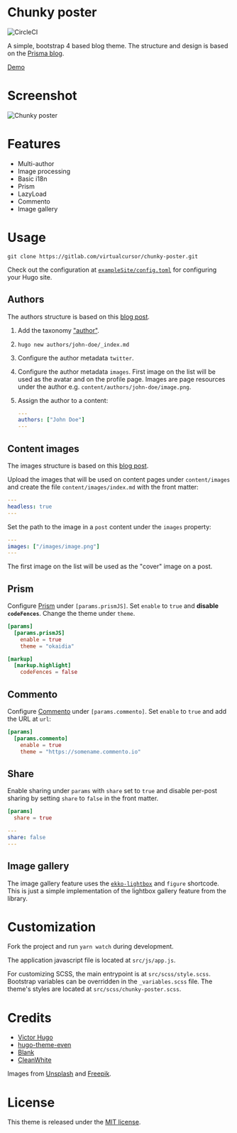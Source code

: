 # Chunky poster

![CircleCI](https://img.shields.io/circleci/build/github/puresyntax71/hugo-theme-chunky-poster)

A simple, bootstrap 4 based blog theme. The structure and design is based on the [Prisma blog](https://www.prisma.io/blog/).

[Demo](https://hugo-theme-chunky-poster.netlify.com)

# Screenshot

![Chunky poster](https://github.com/puresyntax71/hugo-theme-chunky-poster/raw/master/images/screenshot-responsive.png)

# Features

* Multi-author
* Image processing
* Basic i18n
* Prism
* LazyLoad
* Commento
* Image gallery

# Usage

```shell
git clone https://gitlab.com/virtualcursor/chunky-poster.git
```

Check out the configuration at [`exampleSite/config.toml`](exampleSite/config.toml) for configuring your Hugo site.

## Authors

The authors structure is based on this [blog post](https://www.netlify.com/blog/2018/07/24/hugo-tips-how-to-create-author-pages/).

1. Add the taxonomy ["author"](exampleSite/config.toml#L28).
2. `hugo new authors/john-doe/_index.md`
3. Configure the author metadata `twitter`.
4. Configure the author metadata `images`. First image on the list will be used as the avatar and on the profile page. Images are page resources under the author e.g. `content/authors/john-doe/image.png`.
5. Assign the author to a content:

    ```yaml
    ---
    authors: ["John Doe"]
    ---
    ```

## Content images

The images structure is based on this [blog post](https://forestry.io/blog/how-to-use-hugo-s-image-processing-with-forestry/).

Upload the images that will be used on content pages under `content/images` and create the file `content/images/index.md` with the front matter:

```yaml
---
headless: true
---
```

Set the path to the image in a `post` content under the `images` property:

```yaml
---
images: ["/images/image.png"]
---
```

The first image on the list will be used as the "cover" image on a post.

## Prism

Configure [Prism](https://prismjs.com/) under `[params.prismJS]`. Set `enable` to `true` and **disable `codeFences`**. Change the theme under `theme`.

```toml
[params]
  [params.prismJS]
    enable = true
    theme = "okaidia"

[markup]
  [markup.highlight]
    codeFences = false
```

## Commento

Configure [Commento](https://commento.io/) under `[params.commento]`. Set `enable` to `true` and add the URL at `url`:

```toml
[params]
  [params.commento]
    enable = true
    theme = "https://somename.commento.io"
```

## Share

Enable sharing under `params` with `share` set to `true` and disable per-post sharing by setting `share` to `false` in the front matter.

```toml
[params]
  share = true
```

```yaml
---
share: false
---
```

## Image gallery

The image gallery feature uses the [`ekko-lightbox`](https://github.com/ashleydw/lightbox/) and `figure` shortcode. This is just a simple implementation of the lightbox gallery feature from the library.

# Customization

Fork the project and run `yarn watch` during development.

The application javascript file is located at `src/js/app.js`.

For customizing SCSS, the main entrypoint is at `src/scss/style.scss`. Bootstrap variables can be overridden in the `_variables.scss` file. The theme's styles are located at `src/scss/chunky-poster.scss`.

# Credits

* [Victor Hugo](https://github.com/netlify-templates/victor-hugo)
* [hugo-theme-even](https://github.com/olOwOlo/hugo-theme-even)
* [Blank](https://github.com/vimux/blank/)
* [CleanWhite](https://github.com/zhaohuabing/hugo-theme-cleanwhite)

Images from [Unsplash](https://unsplash.com/) and [Freepik](https://www.freepik.com/).

# License

This theme is released under the [MIT license](LICENSE).
